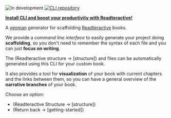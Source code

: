 ![In development](https://i.imgur.com/ef60VDz.png)
[![CLI repository](https://i.imgur.com/lMhTTJJ.png)](https://github.com/Carleslc/readteractive-generator)

[**Install CLI and boost your productivity with Readteractive!**](https://github.com/Carleslc/readteractive-generator)

A [yeoman](http://yeoman.io/learning/index.html) generator for scaffolding [Readteractive](https://github.com/Carleslc/Readteractive) books.

We provide a _command line interface_ to easily generate your project doing **scaffolding**, so you don't need to remember the syntax of each file and you can just **focus on writing**.

The (Readteractive structure -> [structure]) and files can be automatically generated using this CLI for your custom book.

It also provides a tool for **visualization** of your book with current chapters and the links between them, so you can have a general overview of the **narrative branches** of your book.

Choose an option:

- (Readteractive Structure -> [structure])
- (Return back -> [getting-started])